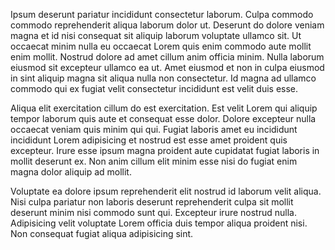 Ipsum deserunt pariatur incididunt consectetur laborum. Culpa commodo commodo reprehenderit aliqua laborum dolor ut. Deserunt do dolore veniam magna et id nisi consequat sit aliquip laborum voluptate ullamco sit. Ut occaecat minim nulla eu occaecat Lorem quis enim commodo aute mollit enim mollit. Nostrud dolore ad amet cillum anim officia minim. Nulla laborum eiusmod sit excepteur ullamco ea ut. Amet eiusmod et non in culpa eiusmod in sint aliquip magna sit aliqua nulla non consectetur. Id magna ad ullamco commodo qui ex fugiat velit consectetur incididunt est velit duis esse.

Aliqua elit exercitation cillum do est exercitation. Est velit Lorem qui aliquip tempor laborum quis aute et consequat esse dolor. Dolore excepteur nulla occaecat veniam quis minim qui qui. Fugiat laboris amet eu incididunt incididunt Lorem adipisicing et nostrud est esse amet proident quis excepteur. Irure esse ipsum magna proident aute cupidatat fugiat laboris in mollit deserunt ex. Non anim cillum elit minim esse nisi do fugiat enim magna dolor aliquip ad mollit.

Voluptate ea dolore ipsum reprehenderit elit nostrud id laborum velit aliqua. Nisi culpa pariatur non laboris deserunt reprehenderit culpa sit mollit deserunt minim nisi commodo sunt qui. Excepteur irure nostrud nulla. Adipisicing velit voluptate Lorem officia duis tempor aliqua proident nisi. Non consequat fugiat aliqua adipisicing sint.